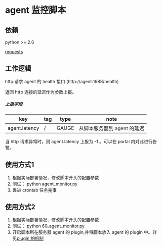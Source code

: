 agent 监控脚本
================================

依赖
--------------------------------
python >= 2.6

[requests](https://pypi.python.org/pypi/requests)

工作逻辑
--------------------------------
http 请求 agent 的 health 接口 (http://agent:1988/health)

返回 http 连接的延迟作为参数上报。

##### 上报字段 #####

| key |  tag | type | note |
|-----|------|------|------|
|agent.latency|/|GAUGE|从脚本服务器到 agent 的延迟|

当 http 请求异常时，则 agent.latency 上报为 -1 。可以在 portal 内对此进行告警。

使用方式1
--------------------------------
1. 根据实际部署情况，修改脚本开头的配置参数
2. 测试： python agent_monitor.py
3. 丢进 crontab 任务完事

使用方式2
--------------------------------
1. 根据实际部署情况，修改脚本开头的配置参数
2. 测试： python 60_agent_monitor.py
3. 开启脚本所在服务器 agent 的 plugin,并将脚本放入 agent 的 plugin 中。详见[plugin 的机制](http://book.open-falcon.com/zh/philosophy/plugin.html)

